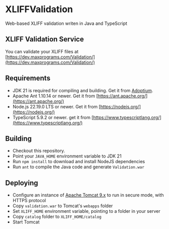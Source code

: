 # XLIFFValidation

 Web-based XLIFF validation writen in Java and TypeScript

## XLIFF Validation Service

You can validate your XLIFF files at [https://dev.maxprograms.com/Validation/](https://dev.maxprograms.com/Validation/)

## Requirements

- JDK 21  is required for compiling and building. Get it from [Adoptium](https://adoptium.net/).
- Apache Ant 1.10.14 or newer. Get it from [https://ant.apache.org/](https://ant.apache.org/)
- Node.js 22.19.0 LTS or newer. Get it from [https://nodejs.org/](https://nodejs.org/)
- TypeScript 5.9.2 or newer. get it from [https://www.typescriptlang.org/](https://www.typescriptlang.org/)

## Building

- Checkout this repository.
- Point your `JAVA_HOME` environment variable to JDK 21
- Run `npm install` to download and install NodeJS dependencies
- Run `ant` to compile the Java code and generate `Validation.war`

## Deploying

- Configure an instance of [Apache Tomcat 9.x](https://tomcat.apache.org) to run in secure mode, with HTTPS protocol
- Copy `validation.war` to Tomcat's `webapps` folder
- Set `XLIFF_HOME` environment variable, pointing to a folder in your server
- Copy `catalog` folder to `XLIFF_HOME/catalog`
- Start Tomcat
